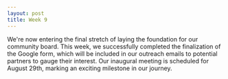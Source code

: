 ```yaml
---
layout: post
title: Week 9
---
```


We're now entering the final stretch of laying the foundation for our community board. This week, we successfully completed the finalization of the Google form, which will be included in our outreach emails to potential partners to gauge their interest. Our inaugural meeting is scheduled for August 29th, marking an exciting milestone in our journey.

